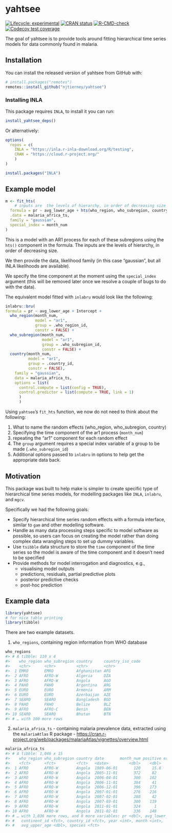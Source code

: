 
<!-- README.md is generated from README.Rmd. Please edit that file -->

# yahtsee

<!-- badges: start -->

[![Lifecycle:
experimental](https://img.shields.io/badge/lifecycle-experimental-orange.svg)](https://lifecycle.r-lib.org/articles/stages.html#experimental)
[![CRAN
status](https://www.r-pkg.org/badges/version/yahtsee)](https://CRAN.R-project.org/package=yahtsee)
[![R-CMD-check](https://github.com/njtierney/yahtsee/workflows/R-CMD-check/badge.svg)](https://github.com/njtierney/yahtsee/actions)
[![Codecov test
coverage](https://codecov.io/gh/njtierney/yahtsee/branch/main/graph/badge.svg)](https://codecov.io/gh/njtierney/yahtsee?branch=main)
<!-- badges: end -->

The goal of yahtsee is to provide tools around fitting hierarchical time
series models for data commonly found in malaria.

## Installation

You can install the released version of yahtsee from GitHub with:

``` r
# install.packages("remotes")
remotes::install_github("njtierney/yahtsee")
```

### Installing INLA

This package requires `INLA`, to install it you can run:

``` r
install_yahtsee_deps()
```

Or alternatively:

``` r
options(
  repos = c(
    INLA = "https://inla.r-inla-download.org/R/testing",
    CRAN = "https://cloud.r-project.org/"
    )
)

install.packages("INLA")
```

## Example model

``` r
m <- fit_hts(
    # inputs are  the levels of hierarchy, in order of decreasing size
  formula = pr ~ avg_lower_age + hts(who_region, who_subregion, country),
  .data = malaria_africa_ts,
  family = "gaussian",
  special_index = month_num
)
```

This is a model with an AR1 process for each of these subregions using
the `hts()` component in the formula. The inputs are the levels of
hierarchy, in order of decreasing size.

We then provide the data, likelihood family (in this case “gaussian”,
but all INLA likelihoods are available).

We specify the time component at the moment using the `special_index`
argument (this will be removed later once we resolve a couple of bugs to
do with the data).

The equivalent model fitted with `inlabru` would look like the
following:

``` r
inlabru::bru(
formula = pr ~ avg_lower_age + Intercept + 
  who_region(month_num, 
             model = "ar1", 
             group = .who_region_id,
             constr = FALSE) + 
  who_subregion(month_num, 
                model = "ar1", 
                group = .who_subregion_id, 
                constr = FALSE) + 
  country(month_num, 
          model = "ar1", 
          group = .country_id, 
          constr = FALSE),
    family = "gaussian",
    data = malaria_africa_ts,
    options = list(
      control.compute = list(config = TRUE),
      control.predictor = list(compute = TRUE, link = 1)
      )
      )
```

Using `yahtsee`’s `fit_hts` function, we now do not need to think about
the following:

1.  What to name the random effects (who\_region, who\_subregion,
    country)
2.  Specifying the time component of the ar1 process (`month_num`)
3.  repeating the “ar1” component for each random effect
4.  The `group` argument requires a special index variable of a group to
    be made (`.who_subregion_id`)
5.  Additional options passed to `inlabru` in options to help get the
    appropriate data back.

## Motivation

This package was built to help make is simpler to create specific type
of hierarchical time series models, for modelling packages like `INLA`,
`inlabru`, and `mgcv`.

Specifically we had the following goals:

-   Specify hierarchical time series random effects with a formula
    interface, similar to `gam` and other modelling software.
-   Handle as many data processing steps specific to model software as
    possible, so users can focus on creating the model rather than doing
    complex data wrangling steps to set up dummy variables.
-   Use `tsibble` data structure to store the `time` component of the
    time series so the model is aware of the time component and it
    doesn’t need to be specified
-   Provide methods for model interrogation and diagnostics, e.g.,
    -   visualising model outputs
    -   predictions, residuals, partial predictive plots
    -   posterior predictive checks
    -   post-hoc prediction

## Example data

``` r
library(yahtsee)
# for nice table printing
library(tibble)
```

There are two example datasets.

1.  `who_regions`, containing region information from WHO database

``` r
who_regions
#> # A tibble: 110 x 4
#>    who_region who_subregion country     country_iso_code
#>    <chr>      <chr>         <chr>       <chr>           
#>  1 EMRO       EMRO          Afghanistan AFG             
#>  2 AFRO       AFRO-W        Algeria     DZA             
#>  3 AFRO       AFRO-W        Angola      AGO             
#>  4 PAHO       PAHO          Argentina   ARG             
#>  5 EURO       EURO          Armenia     ARM             
#>  6 EURO       EURO          Azerbaijan  AZE             
#>  7 SEARO      SEARO         Bangladesh  BGD             
#>  8 PAHO       PAHO          Belize      BLZ             
#>  9 AFRO       AFRO-C        Benin       BEN             
#> 10 SEARO      SEARO         Bhutan      BTN             
#> # … with 100 more rows
```

2.  `malaria_africa_ts` - containing malaria prevalence data, extracted
    using the `malariaAtlas` R package -
    <https://cran.r-project.org/web/packages/malariaAtlas/vignettes/overview.html>

``` r
malaria_africa_ts
#> # A tibble: 1,046 x 15
#>    who_region who_subregion country date       month_num positive examined
#>    <fct>      <fct>         <fct>   <date>         <dbl>    <dbl>    <int>
#>  1 AFRO       AFRO-W        Angola  1989-06-01       120     15.8       50
#>  2 AFRO       AFRO-W        Angola  2005-11-01       372     82        111
#>  3 AFRO       AFRO-W        Angola  2006-04-01       300    102        197
#>  4 AFRO       AFRO-W        Angola  2006-11-01       384     41        347
#>  5 AFRO       AFRO-W        Angola  2006-12-01       396    173        734
#>  6 AFRO       AFRO-W        Angola  2007-01-01       276    216        828
#>  7 AFRO       AFRO-W        Angola  2007-02-01       288     42         71
#>  8 AFRO       AFRO-W        Angola  2007-03-01       300    119        448
#>  9 AFRO       AFRO-W        Angola  2011-01-01       324      1        239
#> 10 AFRO       AFRO-W        Angola  2011-02-01       336    148       1132
#> # … with 1,036 more rows, and 8 more variables: pr <dbl>, avg_lower_age <dbl>,
#> #   continent_id <fct>, country_id <fct>, year <int>, month <int>,
#> #   avg_upper_age <dbl>, species <fct>
```
